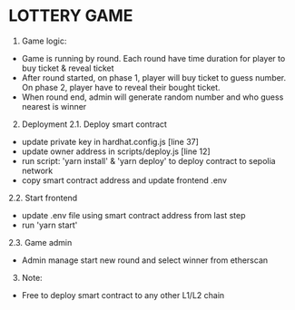 # LOTTERY GAME

1. Game logic:
- Game is running by round. Each round have time duration for player to buy ticket & reveal ticket
- After round started, on phase 1, player will buy ticket to guess number. On phase 2, player have to reveal their bought ticket.
- When round end, admin will generate random number and who guess nearest is winner

2. Deployment
2.1. Deploy smart contract
- update private key in hardhat.config.js [line 37]
- update owner address in scripts/deploy.js [line 12]
- run script: 'yarn install' & 'yarn deploy' to deploy contract to sepolia network
- copy smart contract address and update frontend .env

2.2. Start frontend
- update .env file using smart contract address from last step
- run 'yarn start'

2.3. Game admin
- Admin manage start new round and select winner from etherscan

3. Note:
- Free to deploy smart contract to any other L1/L2 chain